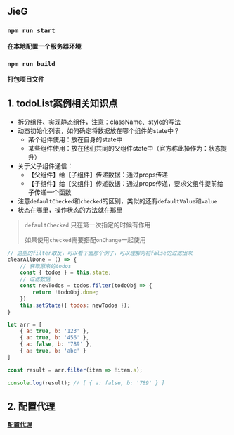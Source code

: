 ## JieG

### `npm run start`
**在本地配置一个服务器环境**

### `npm run build`
**打包项目文件**

## 1. todoList案例相关知识点
- 拆分组件、实现静态组件，注意：className、style的写法
- 动态初始化列表，如何确定将数据放在哪个组件的state中？
    - 某个组件使用：放在自身的state中
    - 某些组件使用：放在他们共同的父组件state中（官方称此操作为：状态提升）
- 关于父子组件通信：
    - 【父组件】给【子组件】传递数据：通过props传递
    - 【子组件】给【父组件】传递数据：通过props传递，要求父组件提前给子传递一个函数
- 注意`defaultChecked`和`checked`的区别，类似的还有`defaultValue`和`value`
- 状态在哪里，操作状态的方法就在那里

> `defaultChecked` 只在第一次指定的时候有作用
> 
> 如果使用`checked`需要搭配`onChange`一起使用  

``` js
// 这里的filter取反，可以看下面那个例子，可以理解为将false的过滤出来
clearAllDone = () => {
    // 获取原来的todos
    const { todos } = this.state;
    // 过滤数据
    const newTodos = todos.filter(todoObj => {
        return !todoObj.done;
    })
    this.setState({ todos: newTodos });
}

let arr = [
    { a: true, b: '123' },
    { a: true, b: '456' },
    { a: false, b: '789' },
    { a: true, b: 'abc' }
]

const result = arr.filter(item => !item.a);

console.log(result); // [ { a: false, b: '789' } ]
```

## 2. 配置代理
**[配置代理]()**
